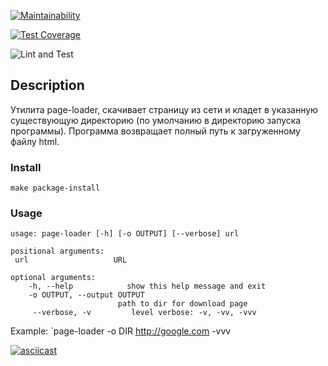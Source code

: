 [![Maintainability](https://api.codeclimate.com/v1/badges/41a05982a3a12d259ab0/maintainability)](https://codeclimate.com/github/xegrassa/python-project-lvl3/maintainability)

[![Test Coverage](https://api.codeclimate.com/v1/badges/41a05982a3a12d259ab0/test_coverage)](https://codeclimate.com/github/xegrassa/python-project-lvl3/test_coverage)

![Lint and Test](https://github.com/xegrassa/python-project-lvl3/workflows/Lint%20and%20Test/badge.svg)
## Description
Утилита page-loader, скачивает страницу из сети и кладет в указанную существующую директорию (по умолчанию в директорию запуска программы). Программа возвращает полный путь к загруженному файлу html.
### Install
    make package-install

### Usage
    usage: page-loader [-h] [-o OUTPUT] [--verbose] url

    positional arguments:
     url                   URL

    optional arguments:
        -h, --help            show this help message and exit
        -o OUTPUT, --output OUTPUT
                            path to dir for download page
         --verbose, -v         level verbose: -v, -vv, -vvv

   Example: 
`page-loader -o DIR http://google.com -vvv


[![asciicast](https://asciinema.org/a/321674.svg)](https://asciinema.org/a/321674)
